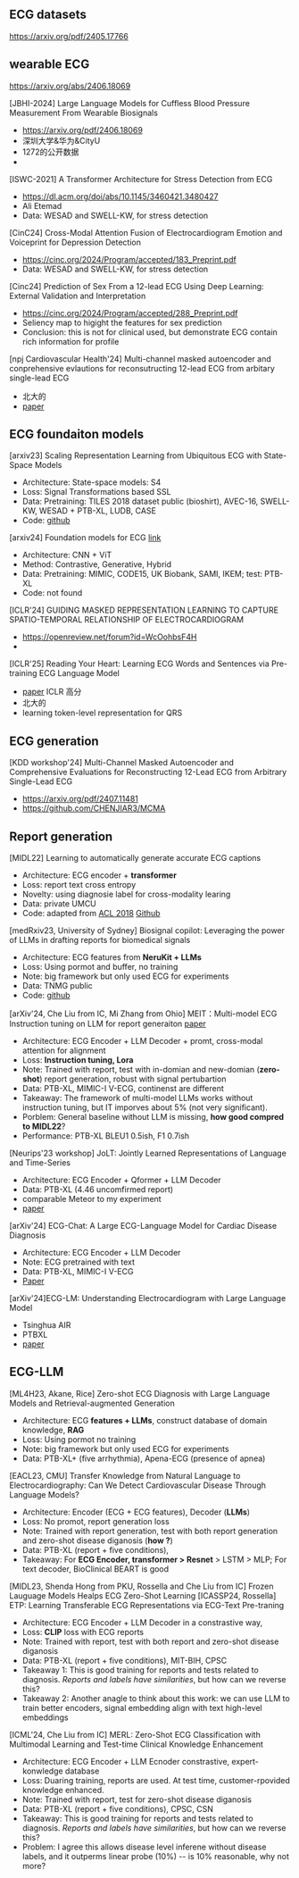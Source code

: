 
## ECG datasets
https://arxiv.org/pdf/2405.17766

## wearable ECG
https://arxiv.org/abs/2406.18069

[JBHI-2024] Large Language Models for Cuffless Blood Pressure Measurement From Wearable Biosignals 
- https://arxiv.org/pdf/2406.18069
- 深圳大学&华为&CityU
- 1272的公开数据
- 
[ISWC-2021] A Transformer Architecture for Stress Detection from ECG
- https://dl.acm.org/doi/abs/10.1145/3460421.3480427
- Ali Etemad
- Data: WESAD and SWELL-KW, for stress detection

[CinC24] Cross-Modal Attention Fusion of Electrocardiogram Emotion and Voiceprint for Depression Detection
- https://cinc.org/2024/Program/accepted/183_Preprint.pdf
- Data: WESAD and SWELL-KW, for stress detection

[Cinc24] Prediction of Sex From a 12-lead ECG Using Deep Learning: External Validation and Interpretation
- https://cinc.org/2024/Program/accepted/288_Preprint.pdf
- Seliency map to higight the features for sex prediction
- Conclusion: this is not for clinical used, but demonstrate ECG contain rich information for profile

[npj Cardiovascular Health'24] Multi-channel masked autoencoder and conprehensive evlautions for reconsutructing 12-lead ECG from arbitary single-lead ECG
- 北大的
- [paper](https://www.nature.com/articles/s44325-024-00036-4)
  
## ECG foundaiton models
[arxiv23] Scaling Representation Learning from Ubiquitous ECG with State-Space Models
  - Architecture: State-space models: S4
  - Loss: Signal Transformations based SSL
  - Data: Pretraining: TILES 2018 dataset public (bioshirt),  AVEC-16, SWELL-KW,  WESAD + PTB-XL, LUDB, CASE
  - Code: [github](https://github.com/klean2050/tiles_ecg_model)

[arxiv24] Foundation models for ECG  [link](https://arxiv.org/pdf/2407.07110)
  - Architecture: CNN + ViT
  - Method: Contrastive, Generative, Hybrid
  - Data: Pretraining: MIMIC, CODE15, UK Biobank, SAMI, IKEM; test: PTB-XL 
  - Code: not found

[ICLR'24] GUIDING MASKED REPRESENTATION LEARNING TO CAPTURE SPATIO-TEMPORAL RELATIONSHIP OF ELECTROCARDIOGRAM
- https://openreview.net/forum?id=WcOohbsF4H
- 
[ICLR'25] Reading Your Heart: Learning ECG Words and Sentences via Pre-training ECG Language Model
- [paper](https://openreview.net/forum?id=6Hz1Ko087B) ICLR 高分
- 北大的
- learning token-level representation for QRS


## ECG generation
[KDD workshop'24] Multi-Channel Masked Autoencoder and Comprehensive Evaluations for Reconstructing 12-Lead ECG from Arbitrary Single-Lead ECG
- https://arxiv.org/pdf/2407.11481
- https://github.com/CHENJIAR3/MCMA

## Report generation
[MIDL22] Learning to automatically generate accurate ECG captions
  - Architecture: ECG encoder + **transformer**
  - Loss: report text cross entropy
  - Novelty: using diagnosie label for cross-modality learing
  - Data: private UMCU
  - Code: adapted from [ACL 2018](https://arxiv.org/abs/1711.08195) [Github](https://github.com/havecats/Medical-Report-Generation-OntheAutomaticGeneration?tab=readme-ov-file)

[medRxiv23, University of Sydney] Biosignal copilot: Leveraging the power of LLMs in drafting reports for biomedical signals
  - Architecture: ECG features from **NeruKit + LLMs**
  - Loss: Using pormot and buffer, no training
  - Note: big framework but only used ECG for experiments
  - Data: TNMG public
  - Code: [github](https://github.com/NeuroSyd/signal_copilot)

[arXiv'24, Che Liu from IC, Mi Zhang from Ohio] MEIT：Multi-model ECG Instruction tuning on LLM for report generaiton [paper](https://arxiv.org/pdf/2403.04945)
  - Architecture: ECG Encoder + LLM Decoder + promt,  cross-modal attention for alignment
  - Loss: **Instruction tuning, Lora**
  - Note: Trained with report, test with in-domian and new-domian (**zero-shot**) report generation, robust with signal pertubartion
  - Data: PTB-XL, MIMIC-I V-ECG, continenst are different
  - Takeaway: The framework of multi-model LLMs works without instruction tuning, but IT imporves about 5% (not very significant).
  - Porblem: General baseline without LLM is missing, **how good compred to MIDL22**?
  - Performance: PTB-XL BLEU1 0.5ish, F1 0.7ish 

[Neurips'23 workshop] JoLT: Jointly Learned Representations of Language and Time-Series
  - Architecture: ECG Encoder + Qformer + LLM Decoder  
  - Data: PTB-XL (4.46 uncomfirmed report)
  - comparable Meteor to my experiment
  - [paper](https://openreview.net/pdf?id=UVF1AMBj9u)

 [arXiv'24] ECG-Chat: A Large ECG-Language Model for Cardiac Disease Diagnosis
  - Architecture: ECG Encoder + LLM Decoder  
  - Note: ECG pretrained with text
  - Data: PTB-XL, MIMIC-I V-ECG
  - [Paper](https://arxiv.org/abs/2408.08849)

[arXiv'24]ECG-LM: Understanding Electrocardiogram with Large Language Model
   - Tsinghua AIR
   - PTBXL
   - [paper](https://spj.science.org/doi/pdf/10.34133/hds.0221)


## ECG-LLM

[ML4H23, Akane, Rice] Zero-shot ECG Diagnosis with Large Language Models and Retrieval-augmented Generation
  - Architecture: ECG **features + LLMs**, construct database of domain knowledge, **RAG**
  - Loss: Using pormot no training
  - Note: big framework but only used ECG for experiments
  - Data: PTB-XL+ (five arrhythmia), Apena-ECG (presence of apnea)

[EACL23, CMU] Transfer Knowledge from Natural Language to Electrocardiography: Can We Detect Cardiovascular Disease Through Language Models?  
  - Architecture: Encoder (ECG + ECG features), Decoder (**LLMs**) 
  - Loss: No promot, report generation loss
  - Note: Trained with report generation, test with both report generation and zero-shot disease diganosis (**how ?**)
  - Data: PTB-XL (report + five conditions), 
  - Takeaway: For **ECG Encoder, transformer > Resnet** > LSTM > MLP; For text decoder, BioClinical BEART is good

[MIDL23, Shenda Hong from PKU, Rossella and Che Liu from IC] Frozen Lauguage Models Healps ECG Zero-Shot Learning
[ICASSP24, Rossella] ETP: Learning Transferable ECG Representations via ECG-Text Pre-traning
  - Architecture: ECG Encoder + LLM Decoder in a constrastive way, 
  - Loss: **CLIP** loss with ECG reports
  - Note: Trained with report, test with both report and zero-shot disease diganosis
  - Data: PTB-XL (report + five conditions),  MIT-BIH, CPSC 
  - Takeaway 1: This is good training for reports and tests related to diagnosis. *Reports and labels have similarities*, but how can we reverse this?
  - Takeaway 2: Another anagle to think about this work: we can use LLM to train better encoders,  signal embedding align with text high-level embeddings

[ICML'24, Che Liu from IC] MERL: Zero-Shot ECG Classification with Multimodal Learning and Test-time Clinical Knowledge Enhancement
  - Architecture: ECG Encoder  + LLM Ecnoder constrastive,  expert-konwledge database
  - Loss: Duaring training, reports are used. At test time, customer-rpovided knowledge enhanced.
  - Note: Trained with report, test for zero-shot disease diganosis
  - Data: PTB-XL (report + five conditions), CPSC, CSN
  - Takeaway: This is good training for reports and tests related to diagnosis. *Reports and labels have similarities*, but how can we reverse this?
  - Problem: I agree this allows disease level inferene without disease labels, and it outperms linear probe (10%) -- is 10% reasonable, why not more? 



